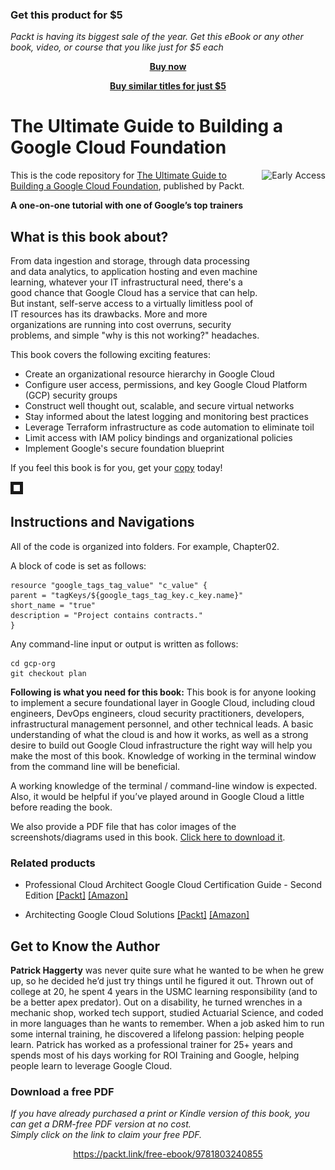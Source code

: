 
### Get this product for $5

<i>Packt is having its biggest sale of the year. Get this eBook or any other book, video, or course that you like just for $5 each</i>


<b><p align='center'>[Buy now](https://packt.link/9781803240855)</p></b>


<b><p align='center'>[Buy similar titles for just $5](https://subscription.packtpub.com/search)</p></b>


# The Ultimate Guide to Building a Google Cloud Foundation

<a href="https://www.packtpub.com/cloud-networking/the-ultimate-guide-to-google-cloud-foundation?utm_source=github&utm_medium=repository&utm_campaign=9781803240855"><img src="https://static.packt-cdn.com/products/9781803240855/cover/smaller?" alt="Early Access" height="256px" align="right"></a>

This is the code repository for [The Ultimate Guide to Building a Google Cloud Foundation](https://www.packtpub.com/cloud-networking/the-ultimate-guide-to-google-cloud-foundation?utm_source=github&utm_medium=repository&utm_campaign=9781803240855), published by Packt.

**A one-on-one tutorial with one of Google’s top trainers**

## What is this book about?
From data ingestion and storage, through data processing and data analytics, to application hosting and even machine learning, whatever your IT infrastructural need, there's a good chance that Google Cloud has a service that can help. But instant, self-serve access to a virtually limitless pool of IT resources has its drawbacks. More and more organizations are running into cost overruns, security problems, and simple "why is this not working?" headaches. 

This book covers the following exciting features:
* Create an organizational resource hierarchy in Google Cloud
* Configure user access, permissions, and key Google Cloud Platform (GCP) security groups
* Construct well thought out, scalable, and secure virtual networks
* Stay informed about the latest logging and monitoring best practices
* Leverage Terraform infrastructure as code automation to eliminate toil
* Limit access with IAM policy bindings and organizational policies
* Implement Google's secure foundation blueprint

If you feel this book is for you, get your [copy](https://www.amazon.com/dp/1803240857) today!

<a href="https://www.packtpub.com/?utm_source=github&utm_medium=banner&utm_campaign=GitHubBanner"><img src="https://raw.githubusercontent.com/PacktPublishing/GitHub/master/GitHub.png" 
alt="https://www.packtpub.com/" border="5" /></a>

## Instructions and Navigations
All of the code is organized into folders. For example, Chapter02.

A block of code is set as follows:
```
resource "google_tags_tag_value" "c_value" {
parent = "tagKeys/${google_tags_tag_key.c_key.name}"
short_name = "true"
description = "Project contains contracts."
}
```

Any command-line input or output is written as follows:
```
cd gcp-org
git checkout plan
```

**Following is what you need for this book:**
This book is for anyone looking to implement a secure foundational layer in Google Cloud, including cloud engineers, DevOps engineers, cloud security practitioners, developers, infrastructural management personnel, and other technical leads. A basic understanding of what the cloud is and how it works, as well as a strong desire to build out Google Cloud infrastructure the right way will help you make the most of this book. Knowledge of working in the terminal window from the command line will be beneficial.

A working knowledge of the terminal / command-line window is expected. Also, it would be helpful if you’ve played around in Google Cloud a little before reading the book.

We also provide a PDF file that has color images of the screenshots/diagrams used in this book. [Click here to download it](https://packt.link/FLbGs).

### Related products
* Professional Cloud Architect Google Cloud Certification Guide - Second Edition [[Packt]](https://www.packtpub.com/product/professional-cloud-architect-google-cloud-certification-guide-second-edition/9781801812290?utm_source=github&utm_medium=repository&utm_campaign=9781801812290) [[Amazon]](https://www.amazon.com/dp/1801812292)

* Architecting Google Cloud Solutions [[Packt]](https://www.packtpub.com/product/architecting-google-cloud-solutions/9781800563308?utm_source=github&utm_medium=repository&utm_campaign=9781800563308) [[Amazon]](https://www.amazon.com/dp/1800563302)

## Get to Know the Author
**Patrick Haggerty**
was never quite sure what he wanted to be when he grew up, so he decided he’d just try things until he figured it out. Thrown out of college at 20, he spent 4 years in the USMC learning responsibility (and to be a better apex predator). Out on a disability, he turned wrenches in a mechanic shop, worked tech support, studied Actuarial Science, and coded in more languages than he wants to remember. When a job asked him to run some internal training, he discovered a lifelong passion: helping people learn.
Patrick has worked as a professional trainer for 25+ years and spends most of his days working for ROI Training and Google, helping people learn to leverage Google Cloud.
### Download a free PDF

 <i>If you have already purchased a print or Kindle version of this book, you can get a DRM-free PDF version at no cost.<br>Simply click on the link to claim your free PDF.</i>
<p align="center"> <a href="https://packt.link/free-ebook/9781803240855">https://packt.link/free-ebook/9781803240855 </a> </p>